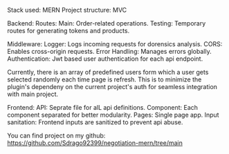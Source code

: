 Stack used: MERN
Project structure: MVC

Backend:
Routes:
Main: Order-related operations.
Testing: Temporary routes for generating tokens and products.

Middleware:
Logger: Logs incoming requests for dorensics analysis.
CORS: Enables cross-origin requests.
Error Handling: Manages errors globally.
Authentication: Jwt based user authentication for each api endpoint.

Currently, there is an array of predefined users form which a user gets selected randomly each time page is refresh. This is to minimize the plugin's
dependeny on the current project's auth for seamless integration with main project.

Frontend:
API: Seprate file for alL api definitions.
Component: Each component separated for better modularity.
Pages: Single page app.
Input sanitation: Frontend inputs are sanitized to prevent api abuse.

You can find project on my github: https://github.com/Sdrago92399/negotiation-mern/tree/main
